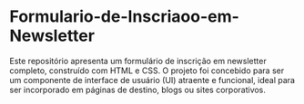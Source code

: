 # Formulario-de-Inscriaoo-em-Newsletter
Este repositório apresenta um formulário de inscrição em newsletter completo, construído com HTML e CSS. O projeto foi concebido para ser um componente de interface de usuário (UI) atraente e funcional, ideal para ser incorporado em páginas de destino, blogs ou sites corporativos.
